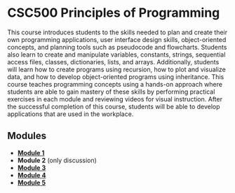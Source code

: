 # CSC500 Principles of Programming

This course introduces students to the skills needed to plan and create their own programming applications, user interface design skills, object-oriented concepts, and planning tools such as pseudocode and flowcharts. Students also learn to create and manipulate variables, constants, strings, sequential access files, classes, dictionaries, lists, and arrays. Additionally, students will learn how to create programs using recursion, how to plot and visualize data, and how to develop object-oriented programs using inheritance. This course teaches programming concepts using a hands-on approach where students are able to gain mastery of these skills by performing practical exercises in each module and reviewing videos for visual instruction. After the successful completion of this course, students will be able to develop applications that are used in the workplace.

## Modules
- [**Module 1**](Module1/ReadMe.md)
- **Module 2** (only discussion)
- [**Module 3**](Module3/ReadMe.md)
- [**Module 4**](Module4/ReadMe.md)
- [**Module 5**](Module5/ReadMe.md)